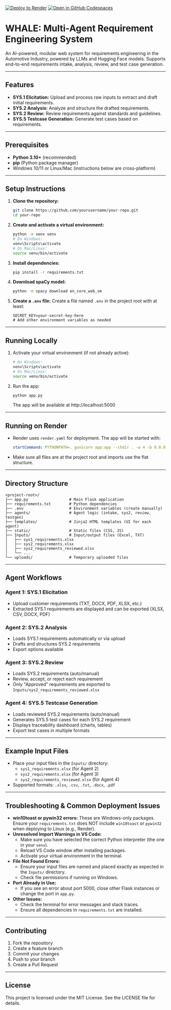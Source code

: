 [![Deploy to Render](https://render.com/images/deploy-to-render-button.svg)](https://render.com/deploy)
[![Open in GitHub Codespaces](https://github.com/codespaces/badge.svg)](https://github.com/codespaces/new?repo=yourusername/your-repo)

# WHALE: Multi-Agent Requirement Engineering System

An AI-powered, modular web system for requirements engineering in the Automotive Industry, powered by LLMs and Hugging Face models. Supports end-to-end requirements intake, analysis, review, and test case generation.

---

## Features

- **SYS.1 Elicitation:** Upload and process raw inputs to extract and draft initial requirements.
- **SYS.2 Analysis:** Analyze and structure the drafted requirements.
- **SYS.2 Review:** Review requirements against standards and guidelines.
- **SYS.5 Testcase Generation:** Generate test cases based on requirements.

---

## Prerequisites

- **Python 3.10+** (recommended)
- **pip** (Python package manager)
- Windows 10/11 or Linux/Mac (instructions below are cross-platform)

---

## Setup Instructions

1. **Clone the repository:**
   ```bash
   git clone https://github.com/yourusername/your-repo.git
   cd your-repo
   ```

2. **Create and activate a virtual environment:**
   ```bash
   python -m venv venv
   # On Windows:
   venv\Scripts\activate
   # On Mac/Linux:
   source venv/bin/activate
   ```

3. **Install dependencies:**
   ```bash
   pip install -r requirements.txt
   ```

4. **Download spaCy model:**
   ```bash
   python -m spacy download en_core_web_sm
   ```

5. **Create a `.env` file:**
   Create a file named `.env` in the project root with at least:
   ```
   SECRET_KEY=your-secret-key-here
   # Add other environment variables as needed
   ```

---

## Running Locally

1. Activate your virtual environment (if not already active):
   ```bash
   # On Windows:
   venv\Scripts\activate
   # On Mac/Linux:
   source venv/bin/activate
   ```
2. Run the app:
   ```bash
   python app.py
   ```
   The app will be available at http://localhost:5000

---

## Running on Render

- Render uses `render.yaml` for deployment. The app will be started with:
  ```yaml
  startCommand: PYTHONPATH=. gunicorn app:app --chdir . -w 4 -b 0.0.0.0:10000
  ```
- Make sure all files are at the project root and imports use the flat structure.

---

## Directory Structure

```
<project-root>/
├── app.py                  # Main Flask application
├── requirements.txt        # Python dependencies
├── .env                    # Environment variables (create manually)
├── agents/                 # Agent logic (intake, sys2, review, testgen)
├── templates/              # Jinja2 HTML templates (UI for each agent)
├── static/                 # Static files (CSS, JS)
├── Inputs/                 # Input/output files (Excel, TXT)
│   ├── sys1_requirements.xlsx
│   ├── sys2_requirements.xlsx
│   ├── sys2_requirements_reviewed.xlsx
│   └── ...
└── uploads/                # Temporary uploaded files
```

---

## Agent Workflows

### Agent 1: SYS.1 Elicitation
- Upload customer requirements (TXT, DOCX, PDF, XLSX, etc.)
- Extracted SYS.1 requirements are displayed and can be exported (XLSX, CSV, DOCX, PDF)

### Agent 2: SYS.2 Analysis
- Loads SYS.1 requirements automatically or via upload
- Drafts and structures SYS.2 requirements
- Export options available

### Agent 3: SYS.2 Review
- Loads SYS.2 requirements (auto/manual)
- Review, accept, or reject each requirement
- Only "Approved" requirements are exported to `Inputs/sys2_requirements_reviewed.xlsx`

### Agent 4: SYS.5 Testcase Generation
- Loads reviewed SYS.2 requirements (auto/manual)
- Generates SYS.5 test cases for each SYS.2 requirement
- Displays traceability dashboard (charts, tables)
- Export test cases in multiple formats

---

## Example Input Files
- Place your input files in the `Inputs/` directory:
    - `sys1_requirements.xlsx` (for Agent 2)
    - `sys2_requirements.xlsx` (for Agent 3)
    - `sys2_requirements_reviewed.xlsx` (for Agent 4)
- Supported formats: `.xlsx`, `.csv`, `.txt`, `.docx`, `.pdf`

---

## Troubleshooting & Common Deployment Issues

- **win10toast or pywin32 errors:** These are Windows-only packages. Ensure your `requirements.txt` does NOT include `win10toast` or `pywin32` when deploying to Linux (e.g., Render).
- **Unresolved Import Warnings in VS Code:**
  - Make sure you have selected the correct Python interpreter (the one in your `venv`).
  - Reload VS Code window after installing packages.
  - Activate your virtual environment in the terminal.
- **File Not Found Errors:**
  - Ensure your input files are named and placed exactly as expected in the `Inputs/` directory.
  - Check file permissions if running on Windows.
- **Port Already in Use:**
  - If you see an error about port 5000, close other Flask instances or change the port in `app.py`.
- **Other Issues:**
  - Check the terminal for error messages and stack traces.
  - Ensure all dependencies in `requirements.txt` are installed.

---

## Contributing
1. Fork the repository
2. Create a feature branch
3. Commit your changes
4. Push to your branch
5. Create a Pull Request

---

## License
This project is licensed under the MIT License. See the LICENSE file for details.
